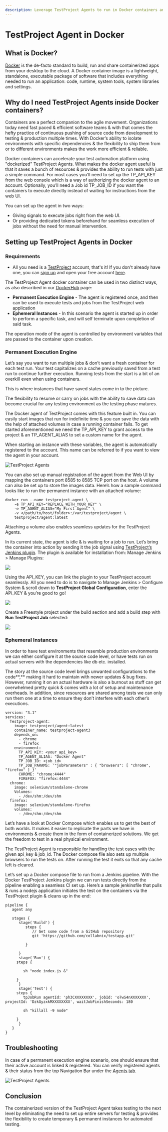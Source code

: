 ```yaml
---
description: Leverage TestProject Agents to run in Docker containers and setup virtual labs
---
```


# TestProject Agent in Docker

## What is Docker?

[Docker](https://www.docker.com/) is the de-facto standard to build, run and share containerized apps from your desktop to the cloud. A Docker container image is a lightweight, standalone, executable package of software that includes everything needed to run an application: code, runtime, system tools, system libraries and settings.

## Why do I need TestProject Agents inside Docker containers?

Containers are a perfect companion to the agile movement. Organizations today need fast paced & efficient software teams & with that comes the hefty practice of continuous pushing of source code from development to testing & production multiple times. With Docker’s ability to isolate environments with specific dependencies & the flexibility to ship them from or to different environments makes the work more efficient & reliable. 

Docker containers can accelerate your test automation platform using "dockerized" TestProject Agents. What makes the docker agent useful is that it saves a bunch of resources & provides the ability to run tests with just a simple command. For most cases you’ll need to set up the TP\_API\_KEY from the web console which is a way of authorizing the docker agent to an account. Optionally, you’ll need a Job id TP\_JOB\_ID if you want the containers to execute directly instead of waiting for instructions from the web UI.

You can set up the agent in two ways:

* Giving signals to execute jobs right from the web UI. 
* Or providing dedicated tokens beforehand for seamless execution of jobs without the need for manual intervention. 

## Setting up TestProject Agents in Docker

### Requirements

* All you need is a [TestProject](https://testproject.io/) account, that's it! If you don't already have one, you can [sign up](https://app.testproject.io/signup/) and open your free account [here](https://app.testproject.io/signup/).

The TestProject Agent docker container can be used in two distinct ways, as also described in our [DockerHub](https://hub.docker.com/r/testproject/agent) page:

* **Permanent Execution Engine** - The agent is registered once, and then can be used to execute tests and jobs from the TestProject web application
* **Ephemeral Instances** - In this scenario the agent is started up in order to perform a specific task, and will self terminate upon completion of said task.

The operation mode of the agent is controlled by environment variables that are passed to the container upon creation.

### Permanent Execution Engine

Let’s say you want to run multiple jobs & don’t want a fresh container for each test run. Your test capitalizes on a cache previously saved from a test run to continue further execution. Running tests from the start is a bit of an overkill even when using containers. 

This is where instances that have saved states come in to the picture. 

The flexibility to resume or carry on jobs with the ability to save data can become crucial for any testing environment as the testing phase matures. 

The Docker agent of TestProject comes with this feature built in. You can easily start images that run for indefinite time & you can save the data with the help of attached volumes in case a running container fails. To get started aforementioned we need the TP\_API\_KEY to grant access to the project & an TP\_AGENT\_ALIAS to set a custom name for the agent. 

When starting an instance with these variables, the agent is automatically registered to the account. This name can be referred to if you want to view the agent in your account. 

![TestProject Agents](https://lh4.googleusercontent.com/nS0AIQm-_PXV_qvrr3OScoTFAwEQj6v8prQOYnPdfLTPy7Ipy6_a76D7XTQG-cnlVZNgFM_RT9M3ARSw2ZSju2VXkQ04Q0zzgKF0zgoKASv3G4WtV6W81gCK3LLgn30ukl3og11c)

You can also set up manual registration of the agent from the Web UI by mapping the containers port 8585 to 8585 TCP port on the host. A volume can also be set up to store the images data. Here’s how a sample command looks like to run the permanent instance with an attached volume: 

```text
docker run --name testproject-agent \
    -e TP_API_KEY="REPLACE_WITH_YOUR_KEY" \
    -e TP_AGENT_ALIAS="My First Agent" \
    -v </path/to/host/folder>:/var/testproject/agent \
    testproject/agent:latest
```

Attaching a volume also enables seamless updates for the TestProject Agents.

In its current state, the agent is idle & is waiting for a job to run. Let’s bring the container into action by sending it the job signal using [TestProject’s Jenkins plugin](https://plugins.jenkins.io/testproject/). The plugin is available for installation from: Manage Jenkins &gt; Manage Plugins:

![](https://lh5.googleusercontent.com/zBNLHqylqfULHUgabxV4_tTZxKUbyxgYrTxQhkhKLf5HRUWndjdYcArb4OC40yFuSRaKt_BeG54rZICxr8C5rbq2jhE4P4rmOCAnBdLLraXL_Yn_OGoCdmLtF2xsfpluZ4HV0Ew1)

Using the API\_KEY, you can link the plugin to your TestProject account seamlessly. All you need to do is to navigate to Manage Jenkins &gt; Configure System & scroll down to **TestProject Global Configuration**, enter the APi\_KEY & you’re good to go!

![](https://lh5.googleusercontent.com/6kK_uCaMT5ith0jvnz-0hcno44N1uQssrzFuGNJ1_UWiuIRHbb_CETEgBDMDVIjo4UaYBrttbLJ61-daEtPd64A9CGZn0AN0A_3XWxzMIGSjxSneN8V0bE2w2SfmLEHKA7tjCwGN)

Create a Freestyle project under the build section and add a build step with **Run TestProject Job** selected:

![](https://lh4.googleusercontent.com/SQPqF9PLGmJJ26PIf-JpYjvc3vwdsRJ4lERpgFWGHIMqmkwiA810G8GBhqc4qBmRqpNfzpUSJvEEs5yc2e1Z70pqe7rPHFtO8D18ODFPixjWsb1MO8g-1TFYZvvqjf_WR5K2mwql)

### **Ephemeral Instances**

In order to have test environments that resemble production environments we can either configure it at the source code level, or have tests run on actual servers with the dependencies like db etc. installed.

The story at the source code level brings unwanted configurations to the code**,** making it hard to maintain with newer updates & bug fixes. However, running it on an actual hardware is also a burnout as stuff can get overwhelmed pretty quick & comes with a lot of setup and maintenance overheads. In addition, since resources are shared among tests we can only run them one at a time to ensure they don’t interfere with each other’s executions.

```text
version: "3.1"
services:
  Testproject-agent:
    image: testproject/agent:latest
    container_name: testproject-agent3
    depends_on:
      - chrome
      - firefox
    environment:
      TP_API_KEY: <your_api_key>
      TP_AGENT_ALIAS: "Docker Agent"
      TP_JOB_ID: <job_id>
      TP_JOB_PARAMS: '"jobParameters" : { "browsers": [ "chrome", "firefox" ] }'
      CHROME: "chrome:4444"
      FIREFOX: "firefox:4444"
  chrome:
    image: selenium/standalone-chrome
    Volumes:
      - /dev/shm:/dev/shm
  firefox:
    image: selenium/standalone-firefox
    volumes:
      - /dev/shm:/dev/shm
```

Let’s have a look at Docker Compose which enables us to get the best of both worlds. It makes it easier to replicate the parts we have in environments & create them in the form of containerized solutions. We get the freedom to test in a real physical environment. 

The TestProject Agent is responsible for handling the test cases with the given api\_key & job\_id. The Docker compose file also sets up multiple browsers to run the tests on. After running the test it exits so that any cache left is cleared.

Let’s set up a Docker compose file to run from a Jenkins pipeline. With the Docker TestProject Jenkins plugin we can run tests directly from the pipeline enabling a seamless CI set up. Here’s a sample jenkinsfile that pulls & runs a nodejs application initiates the test on the containers via the TestProject plugin & cleans up in the end:

```text
pipeline {
   agent any

   stages {
      stage('Build') {
         steps {
            // Get some code from a GitHub repository
            git 'https://github.com/collabnix/testapp.git'
           
         }

      }
      stage('Run') {
	 steps {

	    sh "node index.js &"

	 }
      }
      stage('Test') {
	 steps {
	    tpJobRun agentId: 'ph3CXXXXXXXX', jobId: 'o7wS4nXXXXXXX', projectId: 'DzkGyzxkMXXXXXXXX', waitJobFinishSeconds: 180
	    
	    sh "killall -9 node"

	 }
      }
   }
}
```

## Troubleshooting

In case of a permanent execution engine scenario, one should ensure that their active account is linked & registered. You can verify registered agents & their status from the top Navigation Bar under the [Agents tab](https://app.testproject.io/#/agents).

![TestProject Agents](https://lh3.googleusercontent.com/1JrQNZsAz9ygXOvTVyoMAYhT3ZF0nrxJcEuOSf--j91qcYqRAb5SyAuj14u5PFy8n4fNCyTd2opstDv8WW8kINm833-XM1toPpwQnfmWu4B-_t0NVLHtQnMVlxQenkC8SBqnBmq8)

## **Conclusion**

The containerized version of the TestProject Agent takes testing to the next level by eliminating the need to set up entire servers for testing & provides the flexibility to create temporary & permanent instances for automated testing.

